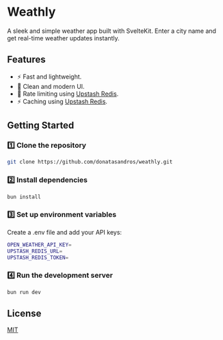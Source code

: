 # Weathly

A sleek and simple weather app built with SvelteKit. Enter a city name and get real-time weather updates instantly.

## Features

- ⚡ Fast and lightweight.
- 🎨 Clean and modern UI.
- 🚀 Rate limiting using [Upstash Redis](https://upstash.com).
- ⚡ Caching using [Upstash Redis](https://upstash.com).

## Getting Started

### 1️⃣ Clone the repository

```sh
git clone https://github.com/donatasandros/weathly.git
```

### 2️⃣ Install dependencies

```sh
bun install
```

### 3️⃣ Set up environment variables

Create a .env file and add your API keys:

```sh
OPEN_WEATHER_API_KEY=
UPSTASH_REDIS_URL=
UPSTASH_REDIS_TOKEN=
```

### 4️⃣ Run the development server

```sh
bun run dev
```

## License

[MIT](https://choosealicense.com/licenses/mit/)
